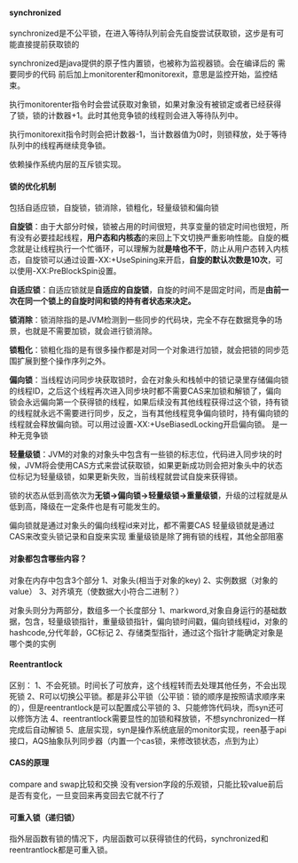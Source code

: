 
#### synchronized

synchronized是不公平锁，在进入等待队列前会先自旋尝试获取锁，这步是有可能直接提前获取锁的

synchronized是java提供的原子性内置锁，也被称为监视器锁。会在编译后的 需要同步的代码 前后加上monitorenter和monitorexit，意思是监控开始，监控结束。 

执行monitorenter指令时会尝试获取对象锁，如果对象没有被锁定或者已经获得了锁，锁的计数器+1。此时其他竞争锁的线程则会进入等待队列中。

执行monitorexit指令时则会把计数器-1，当计数器值为0时，则锁释放，处于等待队列中的线程再继续竞争锁。


依赖操作系统内层的互斥锁实现。


#### 锁的优化机制

包括自适应锁，自旋锁，锁消除，锁粗化，轻量级锁和偏向锁

**自旋锁**：由于大部分时候，锁被占用的时间很短，共享变量的锁定时间也很短，所有没有必要挂起线程，**用户态和内核态**的来回上下文切换严重影响性能。自旋的概念就是让线程执行一个忙循环，可以理解为就**是啥也不干**，防止从用户态转入内核态，自旋锁可以通过设置-XX:+UseSpining来开启，**自旋的默认次数是10次**，可以使用-XX:PreBlockSpin设置。

**自适应锁**：自适应锁就是**自适应的自旋锁**，自旋的时间不是固定时间，而是**由前一次在同一个锁上的自旋时间和锁的持有者状态来决定。**

**锁消除**：锁消除指的是JVM检测到一些同步的代码块，完全不存在数据竞争的场景，也就是不需要加锁，就会进行锁消除。

**锁粗化**：锁粗化指的是有很多操作都是对同一个对象进行加锁，就会把锁的同步范围扩展到整个操作序列之外。

**偏向锁**：当线程访问同步块获取锁时，会在对象头和栈帧中的锁记录里存储偏向锁的线程ID，之后这个线程再次进入同步块时都不需要CAS来加锁和解锁了，偏向锁会永远偏向第一个获得锁的线程，如果后续没有其他线程获得过这个锁，持有锁的线程就永远不需要进行同步，反之，当有其他线程竞争偏向锁时，持有偏向锁的线程就会释放偏向锁。可以用过设置-XX:+UseBiasedLocking开启偏向锁。
             是一种无竞争锁

**轻量级锁**：JVM的对象的对象头中包含有一些锁的标志位，代码进入同步块的时候，JVM将会使用CAS方式来尝试获取锁，如果更新成功则会把对象头中的状态位标记为轻量级锁，如果更新失败，当前线程就尝试自旋来获得锁。

锁的状态从低到高依次为**无锁->偏向锁->轻量级锁->重量级锁**，升级的过程就是从低到高，降级在一定条件也是有可能发生的。

偏向锁就是通过对象头的偏向线程id来对比，都不需要CAS
轻量级锁就是通过CAS来改变头锁记录和自旋来实现
重量级锁是除了拥有锁的线程，其他全部阻塞


#### 对象都包含哪些内容？

对象在内存中包含3个部分
1、对象头(相当于对象的key)
2、实例数据（对象的value）
3、对齐填充（使数据大小符合二进制？）

对象头则分为两部分，数组多一个长度部分
1、markword,对象自身运行的基础数据，包含，轻量级锁指针，重量级锁指针，偏向锁时间戳，偏向锁线程id，对象的hashcode,分代年龄，GC标记
2、存储类型指针，通过这个指针才能确定对象是哪个类的实例

#### Reentrantlock
区别：
1、不会死锁。时间长了可放弃，这个线程转而去处理其他任务，不会出现死锁
2、R可以切换公平锁。都是非公平锁（公平锁：锁的顺序是按照请求顺序来的），但是reentrantlock是可以配置成公平锁的
3、只能修饰代码块，而syn还可以修饰方法
4、reentrantlock需要显性的加锁和释放锁，不想synchronized一样完成后自动解锁
5、底层实现，syn是操作系统底层的monitor实现，reen基于api接口，AQS抽象队列同步器（内置一个cas锁，来修改锁状态，点到为止）

#### CAS的原理

compare and swap比较和交换
没有version字段的乐观锁，只能比较value前后是否有变化，一旦变回来再变回去它就不行了

#### 可重入锁（递归锁）

指外层函数有锁的情况下，内层函数可以获得锁住的代码，synchronized和reentrantlock都是可重入锁。